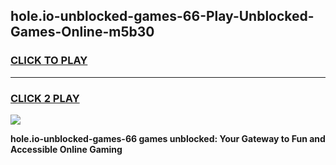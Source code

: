 
## hole.io-unblocked-games-66-Play-Unblocked-Games-Online-m5b30
<h3>
<a href="https://premium76.site?title=hole.io-unblocked-games-66&ref=25A">CLICK TO PLAY</a></h3>
<hr>

<h3>
<a href="https://premium76.site?title=hole.io-unblocked-games-66&ref=25A">CLICK 2 PLAY</a>
  
</h3>

<a href="https://premium76.site?title=hole.io-unblocked-games-66&ref=25A"><img src="https://clearcache.store/games.png"></a>


**hole.io-unblocked-games-66 games unblocked: Your Gateway to Fun and Accessible Online Gaming**
